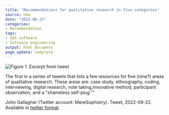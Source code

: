 ```yaml
---
title: "Recommendations for qualitative research in five categories"
source: new
date: "2022-08-23"
categories:
- Recommendation
tags:
- SAS software
- Software engineering
output: html_document
page_update: complete
---
```


![Figure 1. Excerpt from tweet](http://www.pmean.com/new-images/22/five-versions-qualitative-01.png)

<div class="notes">

The first in a series of tweets that lists a few resources for five (nine?) areas of qualitative research. These areas are: case study, ethnography, coding, interviewing, digital research, note taking,innovative method, participant observation, and a "shameless self-plug.""

John Gallagher (Twitter account: MereSophistry). Tweet, 2022-08-22. Available in [twitter format][gall1].

[gall1]: https://twitter.com/MereSophistry/status/1561738679353331713


</div>
